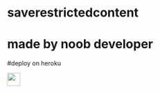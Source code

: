 # saverestrictedcontent
# made by noob developer

 
#deploy on heroku


<a href="https://heroku.com/deploy?template=https://github.com/Vivekfhfd/saverestrictedrishmrinvisi">
     <img height="30px" src="https://img.shields.io/badge/Deploy%20To%20Heroku-blueviolet?style=for-the-badge&logo=heroku">
  </a>
